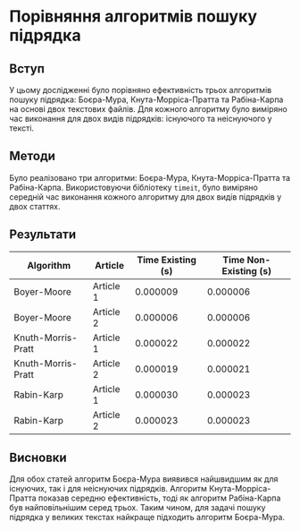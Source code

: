 
# Порівняння алгоритмів пошуку підрядка

## Вступ
У цьому дослідженні було порівняно ефективність трьох алгоритмів пошуку підрядка: Боєра-Мура, Кнута-Морріса-Пратта та Рабіна-Карпа на основі двох текстових файлів. Для кожного алгоритму було виміряно час виконання для двох видів підрядків: існуючого та неіснуючого у тексті.

## Методи
Було реалізовано три алгоритми: Боєра-Мура, Кнута-Морріса-Пратта та Рабіна-Карпа. Використовуючи бібліотеку `timeit`, було виміряно середній час виконання кожного алгоритму для двох видів підрядків у двох статтях.

## Результати

| Algorithm           | Article   | Time Existing (s) | Time Non-Existing (s) |
|---------------------|-----------|-------------------|------------------------|
| Boyer-Moore | Article 1 | 0.000009 | 0.000006 |
| Boyer-Moore | Article 2 | 0.000006 | 0.000006 |
| Knuth-Morris-Pratt | Article 1 | 0.000022 | 0.000022 |
| Knuth-Morris-Pratt | Article 2 | 0.000019 | 0.000021 |
| Rabin-Karp | Article 1 | 0.000030 | 0.000023 |
| Rabin-Karp | Article 2 | 0.000023 | 0.000023 |

## Висновки
Для обох статей алгоритм Боєра-Мура виявився найшвидшим як для існуючих, так і для неіснуючих підрядків. Алгоритм Кнута-Морріса-Пратта показав середню ефективність, тоді як алгоритм Рабіна-Карпа був найповільнішим серед трьох. Таким чином, для задачі пошуку підрядка у великих текстах найкраще підходить алгоритм Боєра-Мура.
